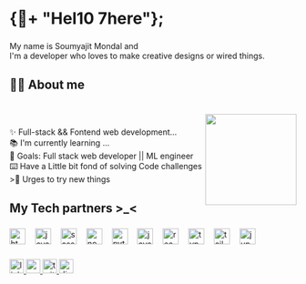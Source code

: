 <h1 align="left">{👋+  "Hel10  7here"};</h1>

###

<p align="left">My name is Soumyajit Mondal and <br/> I'm a developer who loves to make creative designs or wired things.</p>

###

<h2 align="left">👨‍💻 About me</h2>

###

<br clear="both">

<img align="right" height="160" src="https://avatars.githubusercontent.com/u/103335953?v=4"  />

###

<p align="left">✨ Full-stack && Fontend web development...<br>📚 I'm currently learning ...<br>🎯 Goals: Full stack web developer ||  ML engineer<br>⌨️ Have a Little bit fond of solving Code challenges<br>>🧰 Urges to try new things</p>

###

<h2 align="left">My Tech partners >_<</h2>

###

<div align="left">
  <img src="https://cdn.jsdelivr.net/gh/devicons/devicon/icons/html5/html5-original.svg" height="28" alt="html5 logo"  />
  <img width="9" />
  <img src="https://cdn.jsdelivr.net/gh/devicons/devicon/icons/javascript/javascript-original.svg" height="28" alt="javascript logo"  />
  <img width="9" />
  <img src="https://cdn.jsdelivr.net/gh/devicons/devicon/icons/sass/sass-original.svg" height="28" alt="sass logo"  />
  <img width="9" />
  <img src="https://cdn.jsdelivr.net/gh/devicons/devicon/icons/nodejs/nodejs-original.svg" height="28" alt="nodejs logo"  />
  <img width="9" />
  <img src="https://cdn.jsdelivr.net/gh/devicons/devicon/icons/python/python-original.svg" height="28" alt="python logo"  />
  <img width="9" />
  <img src="https://cdn.jsdelivr.net/gh/devicons/devicon/icons/java/java-original.svg" height="28" alt="java logo"  />
  <img width="9" />
  <img src="https://cdn.jsdelivr.net/gh/devicons/devicon/icons/react/react-original.svg" height="28" alt="react logo"  />
  <img width="9" />
  <img src="https://cdn.jsdelivr.net/gh/devicons/devicon/icons/typescript/typescript-original.svg" height="28" alt="typescript logo"  />
  <img width="9" />
  <img src="https://cdn.simpleicons.org/tailwindcss/06B6D4" height="28" alt="tailwindcss logo"  />
  <img width="9" />
  <img src="https://cdn.jsdelivr.net/gh/devicons/devicon/icons/jupyter/jupyter-original.svg" height="28" alt="jupyter logo"  />
</div>

###

<div align="left">
  <a href="www.linkedin.com/in/soumyajit-mondal-3342b4284" target="_blank">
    <img src="https://img.shields.io/static/v1?message=LinkedIn&logo=linkedin&label=&color=0077B5&logoColor=white&labelColor=&style=for-the-badge" height="25" alt="linkedin logo"  />
  </a>
  <a href="mailto:soumyajit00official@gmail.com" target="_blank">
    <img src="https://img.shields.io/static/v1?message=Gmail&logo=gmail&label=&color=D14836&logoColor=white&labelColor=&style=for-the-badge" height="25" alt="gmail logo"  />
  </a>
  <a href="https://twitter.com/soumya03jit?t=a2jNAwjEOWmZAA08h97I6w&s=09" target="_blank">
    <img src="https://img.shields.io/static/v1?message=Twitch&logo=twitch&label=&color=9146FF&logoColor=white&labelColor=&style=for-the-badge" height="25" alt="twitter logo"  />
  </a>
  <a href="https://discordapp.com/users/912242200287539210" target="_blank">
    <img src="https://img.shields.io/static/v1?message=Discord&logo=discord&label=&color=7289DA&logoColor=white&labelColor=&style=for-the-badge" height="25" alt="discord logo"  />
  </a>
</div>

###
